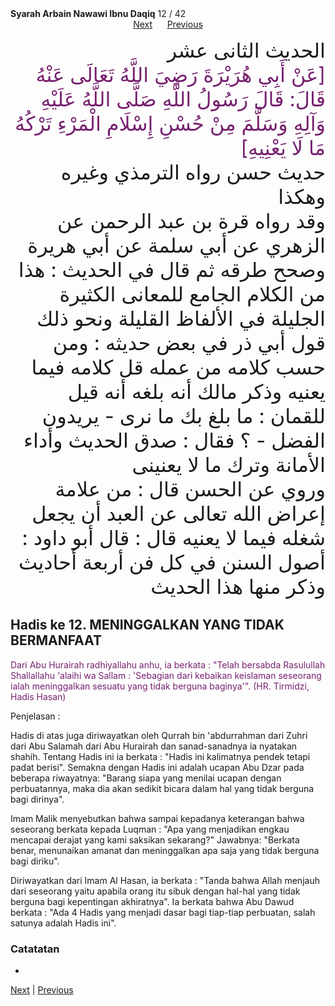 <tr><td align=center><b>Syarah Arbain Nawawi Ibnu Daqiq</b> 12 / 42<br></td></tr><tr><td valign=top><center><a href='13'>Next</a>  &nbsp; &nbsp; &nbsp;<a href='11'>Previous</a></center><section class='nass'><p lang='ar' dir='rtl' align=right><font size=6> الحديث الثانى عشر <br />
<!-- [ عن أبي هريرة رضي الله تعالى عنه قال : قال رسول الله صلى الله عليه وآله وسلم من حسن إسلام المرء تركه ما لا يعنيه ] <br /> -->
<font color="#77216F">
[عَنْ أَبِي هُرَيْرَةَ رَضِيَ اللَّهُ تَعَالَى عَنْهُ قَالَ: قَالَ رَسُولُ اللَّهِ صَلَّى اللَّهُ عَلَيْهِ وَآلِهِ وَسَلَّمَ مِنْ حُسْنِ إِسْلَامِ الْمَرْءِ تَرْكُهُ مَا لَا يَعْنِيهِ]
</font>
<br/>
حديث حسن رواه الترمذي وغيره وهكذا <br />
وقد رواه قرة بن عبد الرحمن عن الزهري عن أبي سلمة عن أبي هريرة وصحح طرقه ثم قال في الحديث : هذا من الكلام الجامع للمعانى الكثيرة الجليلة في الألفاظ القليلة ونحو ذلك قول أبي ذر في بعض حديثه : ومن حسب كلامه من عمله قل كلامه فيما يعنيه وذكر مالك أنه بلغه أنه قيل للقمان : ما بلغ بك ما نرى - يريدون الفضل - ؟ فقال : صدق الحديث وأداء الأمانة وترك ما لا يعنينى <br />
وروي عن الحسن قال : من علامة إعراض الله تعالى عن العبد أن يجعل شغله فيما لا يعنيه قال : قال أبو داود : أصول السنن في كل فن أربعة أحاديث وذكر منها هذا الحديث <br />
</font></p></section>

<div markdown="1">

## Hadis ke 12. MENINGGALKAN YANG TIDAK BERMANFAAT
<font color="#77216F">
Dari Abu Hurairah radhiyallahu anhu, ia berkata : "Telah bersabda Rasulullah Shallallahu 'alaihi wa Sallam : 'Sebagian dari kebaikan keislaman seseorang ialah meninggalkan sesuatu yang tidak berguna baginya'". (HR. Tirmidzi, Hadis Hasan)

</font>

Penjelasan :

Hadis di atas juga diriwayatkan oleh Qurrah bin 'abdurrahman dari Zuhri dari Abu Salamah dari Abu Hurairah dan sanad-sanadnya ia nyatakan shahih. Tentang Hadis ini ia berkata : "Hadis ini kalimatnya pendek tetapi padat berisi". Semakna dengan Hadis ini adalah ucapan Abu Dzar pada beberapa riwayatnya: "Barang siapa yang menilai ucapan dengan perbuatannya, maka dia akan sedikit bicara dalam hal yang tidak berguna bagi dirinya".

Imam Malik  menyebutkan  bahwa  sampai  kepadanya  keterangan  bahwa  seseorang berkata kepada Luqman : "Apa yang menjadikan engkau mencapai derajat yang kami saksikan sekarang?" Jawabnya: "Berkata benar, menunaikan amanat dan meninggalkan apa saja yang tidak berguna bagi diriku".

Diriwayatkan dari Imam Al Hasan, ia berkata : "Tanda bahwa Allah menjauh dari seseorang yaitu apabila orang itu sibuk dengan hal-hal yang tidak berguna bagi kepentingan akhiratnya". Ia berkata bahwa Abu Dawud berkata : "Ada 4 Hadis yang menjadi dasar bagi tiap-tiap perbuatan, salah satunya adalah Hadis ini".

### Catatatan  
- 
[Next](13) | [Previous](11)
</div>
